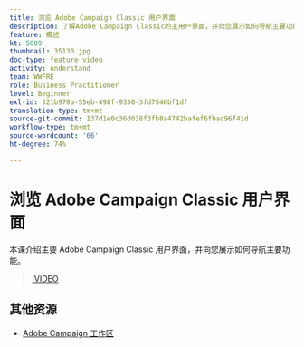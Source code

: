```yaml
---
title: 浏览 Adobe Campaign Classic 用户界面
description: 了解Adobe Campaign Classic的主用户界面，并向您展示如何导航主要功能。
feature: 概述
kt: 5009
thumbnail: 35130.jpg
doc-type: feature video
activity: understand
team: WWFRE
role: Business Practitioner
level: Beginner
exl-id: 521b970a-55eb-498f-9350-3fd7546bf1df
translation-type: tm+mt
source-git-commit: 137d1e0c36d038f3fb8a4742bafef6fbac96f41d
workflow-type: tm+mt
source-wordcount: '66'
ht-degree: 74%

---
```


# 浏览 Adobe Campaign Classic 用户界面

本课介绍主要 Adobe Campaign Classic 用户界面，并向您展示如何导航主要功能。

>[!VIDEO](https://video.tv.adobe.com/v/35130?quality=12)

## 其他资源

* [Adobe Campaign 工作区](https://docs.adobe.com/content/help/zh-Hans/campaign-classic/using/getting-started/starting-with-adobe-campaign/adobe-campaign-workspace.html)
